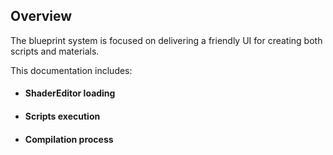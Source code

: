 ## Overview

The blueprint system is focused on  delivering a friendly UI for creating both scripts and materials.

This documentation includes:

- #### ShaderEditor loading
- #### Scripts execution
- #### Compilation process